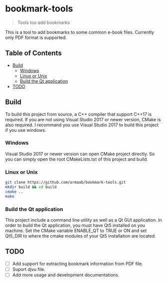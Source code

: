 # bookmark-tools
> Tools too add bookmarks

This is a tool to add bookmarks to some common e-book files. Currently only PDF format is supported.

## Table of Contents

- [Build](#build)
    - [Windows](#windows)
    - [Linux or Unix](#linux-or-unix)
    - [Build the Qt application](#build-the-qt-application)
- [TODO](#todo)

## Build

To build this project from source, a C++ compiler that support C++17 is required.
If you are not using Visual Studio 2017 or newer version, CMake is also required.
I recommand you use Visual Studio 2017 to build this project if you use windows.

### Windows

Visual Studio 2017 or newer version can open CMake project directly. So you can
simply open the root CMakeLists.txt of this project and build.

### Linux or Unix

```sh
git clone https://github.com/armaab/bookmark-tools.git
mkdir build && cd build
cmake ..
make
```

### Build the Qt application
This project include a command line utility as well as a Qt GUI application.
In order to build the Qt application, you must have Qt5 installed on you machine.
Set the CMake variable ENABLE_QT to TRUE or ON and set Qt5_DIR to where the cmake
modules of your Qt5 installation are located.

## TODO

- [ ] Add support for extracting bookmark information from PDF file.
- [ ] Suport djvu file.
- [ ] Add more usage and development documentations.
